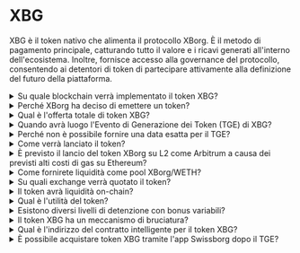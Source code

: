 # XBG

XBG è il token nativo che alimenta il protocollo XBorg. È il metodo di pagamento principale, catturando tutto il valore e i ricavi generati all'interno dell'ecosistema. Inoltre, fornisce accesso alla governance del protocollo, consentendo ai detentori di token di partecipare attivamente alla definizione del futuro della piattaforma.

<details>

<summary>Su quale blockchain verrà implementato il token XBG?</summary>

Il token XBG sarà implementato sulla blockchain di Ethereum e verrà collegato alla rete Polygon per una maggiore scalabilità ed efficienza. Inoltre, una quota separata di token XBG sarà riservata per l'implementazione sulla catena Borg una volta che sarà completamente operativa. Questo approccio multi-chain garantisce un'ampia accessibilità e versatilità per i detentori di token.

</details>

<details>

<summary>Perché XBorg ha deciso di emettere un token?</summary>

XBorg è profondamente impegnata nel promuovere un ecosistema incentrato sulla comunità e la nostra decisione di emettere un token riflette questo impegno. A differenza dei modelli aziendali tradizionali che si concentrano sull'accumulo di valore basato sulle azioni, tutti i flussi di cassa generati all'interno del nostro ecosistema vengono ridirezionati al tesoro del DAO (Decentralized Autonomous Organization). Questo modello facilita un coinvolgimento più diretto della comunità e allinea gli interessi in modo più efficace.

Introducendo il token XBG, creiamo un'economia all'interno del protocollo in cui il token funge da principale mezzo di transazione. Questa mossa segna un passaggio verso un modello più partecipativo e basato sulla comunità, in cui ogni membro ha voce in capitolo nella direzione della piattaforma e condivide il suo successo. È un approccio innovativo che sottolinea la nostra convinzione nel potenziale trasformativo delle reti decentralizzate.

</details>

<details>

<summary>Qual è l'offerta totale di token XBG?</summary>

L'offerta massima di token XBG è stata fissata a 1.000.000.000 (1 miliardo).

</details>

<details>

<summary>Quando avrà luogo l'Evento di Generazione dei Token (TGE) di XBG?</summary>

Il TGE avverrà verso la fine del 2023.

</details>

<details>

<summary>Perché non è possibile fornire una data esatta per il TGE?</summary>

Come team, crediamo che le prospettive criptovalutarie verso la fine del 2023 e vicino ai dimezzamenti di Bitcoin saranno positive. Attualmente, il team di XBorg sta discutendo con exchange di alto livello, le cui opinioni hanno un peso considerevole nel determinare il momento ideale per la quotazione del token. È importante notare che lanciare un token durante periodi di liquidità incerta e interesse per le monete alternative può comportare un rischio.

Inoltre, riconosciamo che il valore di un token risiede nella solidità dell'ecosistema in cui opera. Pertanto, il nostro obiettivo è coltivare una base utenti di almeno 100.000 prima di lanciare il token.

Guardando avanti, il nostro team è ottimista sul potenziale del mercato delle criptovalute verso la fine del 2023, soprattutto alla luce dei prossimi dimezzamenti di Bitcoin.

</details>

<details>

<summary>Come verrà lanciato il token?</summary>

Abbiamo intenzione di rilasciare il token tramite un Balancer Liquidity Bootstrapping Pool. Si prega di notare che ciò potrebbe cambiare in base alle richieste degli exchange e alle condizioni di mercato.

</details>

<details>

<summary>È previsto il lancio del token XBorg su L2 come Arbitrum a causa dei previsti alti costi di gas su Ethereum?</summary>

Sì, il token sarà lanciato su ETH come mercato principale e collegato a Polygon e, eventualmente, ad altre L2.

</details>

<details>

<summary>Come fornirete liquidità come pool XBorg/WETH?</summary>

Il 5% del capitale del round iniziale e una parte significativa della vendita pubblica verranno utilizzati come liquidità nelle AMM.

</details>

<details>

<summary>Su quali exchange verrà quotato il token?</summary>

Stiamo valutando la possibilità di collaborare con le seguenti parti.

_Exchange di livello 1:_

* Binance
* Coinbase

_E exchange di livello 2:_

* Kraken
* OKX
* ByBit
* Kucoin

Sebbene alcune discussioni siano progredite più di altre, non siamo in grado di confermare alcuna quotazione su exchange a causa dell'esistenza di accordi di non divulgazione relativi a determinate discussioni.

</details>

<details>

<summary>Il token avrà liquidità on-chain?</summary>

Sì, sarà disponibile un pool Uniswap sulla rete Ethereum (QuickSwap per Polygon) e XBorg fornirà la liquidità iniziale. Inoltre, incentiviamo ulteriormente le forniture di liquidità di terze parti con ricompense LP. Il 5% del capitale del round iniziale e una parte significativa della vendita pubblica verranno utilizzati come liquidità nelle AMM.

</details>

<details>

<summary>Qual è l'utilità del token?</summary>

Il token XBG svolge un ruolo cruciale nella rete, fungendo da principale mezzo di pagamento, governance e incentivi del protocollo.

**Pagamenti in-app e commissioni di piattaforma**

XBG è il metodo principale di pagamento e transazione all'interno del protocollo, soggetto a determinate commissioni. Per gli utenti Web2 che preferiscono il pagamento in valuta fiat, XBorg acquisisce l'equivalente di token XBG sul mercato aperto. L'elenco delle commissioni raccolte tramite il protocollo può essere trovato nella slide: Sostenibilità e ricavi del protocollo. Queste commissioni vengono addebitate in XBG.

**Governance**

Il token XBG viene utilizzato per le azioni di governance nel DAO di XBorg durante l'Evento di Generazione dei Token. I detentori di token XBG hanno la possibilità di votare sulle decisioni chiave riguardanti lo sviluppo del protocollo.

**Staking**

Il 50% delle commissioni e dei ricavi pagati in XBG è destinato al pool di ricompense per lo staking. La quantità di ricompense per lo staking ricevute è determinata dalla durata del periodo di blocco e dallo status dell'individuo all'interno del protocollo.

**Accesso al protocollo**

Alcune funzionalità e utilità del protocollo sono soggette a restrizioni di accesso in base alla quantità di XBG detenuti e allo status dell'utente all'interno del protocollo.

</details>

<details>

<summary>Esistono diversi livelli di detenzione con bonus variabili?</summary>

Attualmente, possedere token XBG non conferisce alcun livello particolare; tuttavia, va notato che l'accesso a determinate funzionalità sarà condizionato dalla quantità di XBG detenuti.

</details>

<details>

<summary>Il token XBG ha un meccanismo di bruciatura?</summary>

Attualmente, il 50% dei ricavi viene destinato al rendimento dello staking, mentre il resto viene destinato al tesoro. La governance potrebbe decidere la suddivisione esatta dei ricavi e destinare una parte per un meccanismo di bruciatura.

</details>

<details>

<summary>Qual è l'indirizzo del contratto intelligente per il token XBG?</summary>

Il contratto del token XBG non è stato ancora implementato su testnet o mainnet. Pertanto, non sono disponibili indirizzi di contratto.

</details>

<details>

<summary>È possibile acquistare token XBG tramite l'app Swissborg dopo il TGE?</summary>

È molto probabile. Per essere quotato su SwissBorg, il token XBG deve essere quotato su Kraken, Binance o LBank.

</details>

&#x20;